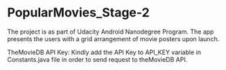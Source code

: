 # PopularMovies_Stage-2
The project is as part of Udacity Android Nanodegree Program. The app presents the users with a grid arrangement of movie posters upon launch.

TheMovieDB API Key:
Kindly add the API Key to API_KEY variable in Constants.java file in order to send request to theMovieDB API.

